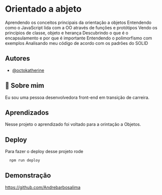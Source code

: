 
# Orientado a abjeto

Aprendendo os conceitos principais da orientação a objetos
Entendendo como o JavaScript lida com a OO através de funções e protótipos
Vendo os princípios de classe, objeto e herança
Descubrindo o que é o encapsulamento e por que é importante
Entendendo o polimorfismo com exemplos
Analisando meu código de acordo com os padrões do SOLID

## Autores

- [@octokatherine](https://github.com/Andrebarbosalima/octokatherine)


## 🚀 Sobre mim
Eu sou uma pessoa desenvolvedora front-end em transição
de carreira.


## Aprendizados

Nesse projeto o aprendizado foi voltado para a orintação a Objetos.


## Deploy

Para fazer o deploy desse projeto rode

```bash
  npm run deploy
```


## Demonstração

https://github.com/Andrebarbosalima
